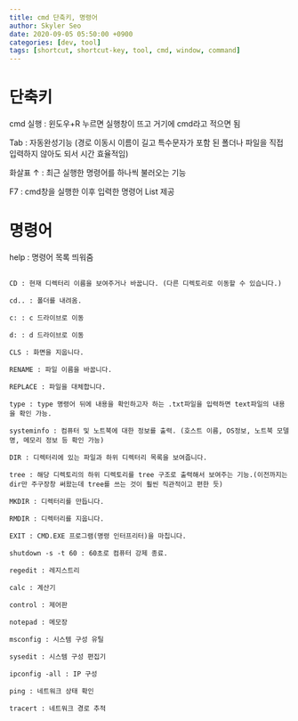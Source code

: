 ```yaml
---
title: cmd 단축키, 명령어
author: Skyler Seo
date: 2020-09-05 05:50:00 +0900
categories: [dev, tool]
tags: [shortcut, shortcut-key, tool, cmd, window, command]
---
```


# 단축키

cmd 실행 : 윈도우+R 누르면 실행창이 뜨고 거기에 cmd라고 적으면 됨

Tab : 자동완성기능 (경로 이동시 이름이 길고 특수문자가 포함 된 폴더나 파일을 직접입력하지 않아도 되서 시간 효율적임)

화살표 ↑ : 최근 실행한 명령어를 하나씩 불러오는 기능

F7 : cmd창을 실행한 이후 입력한 명령어 List 제공

# 명령어

help : 명령어 목록 띄워줌

```/? : 명령어 뒤에 /? 를 붙이면 해당 기능의 설명이 나옴

CD : 현재 디렉터리 이름을 보여주거나 바꿉니다. (다른 디렉토리로 이동할 수 있습니다.)

cd.. : 폴더를 내려옴.

c: : c 드라이브로 이동

d: : d 드라이브로 이동

CLS : 화면을 지웁니다.

RENAME : 파일 이름을 바꿉니다.

REPLACE : 파일을 대체합니다.

type : type 명령어 뒤에 내용을 확인하고자 하는 .txt파일을 입력하면 text파일의 내용을 확인 가능.

systeminfo : 컴퓨터 및 노트북에 대한 정보를 출력. (호스트 이름, OS정보, 노트북 모델명, 메모리 정보 등 확인 가능)

DIR : 디렉터리에 있는 파일과 하위 디렉터리 목록을 보여줍니다.

tree : 해당 디렉토리의 하위 디렉토리를 tree 구조로 출력해서 보여주는 기능.(이전까지는 dir만 주구장창 써왔는데 tree를 쓰는 것이 훨씬 직관적이고 편한 듯)

MKDIR : 디렉터리를 만듭니다.

RMDIR : 디렉터리를 지웁니다.

EXIT : CMD.EXE 프로그램(명령 인터프리터)을 마칩니다.

shutdown -s -t 60 : 60초로 컴퓨터 강제 종료.

regedit : 레지스트리

calc : 계산기

control : 제어판

notepad : 메모장

msconfig : 시스템 구성 유틸

sysedit : 시스템 구성 편집기

ipconfig -all : IP 구성

ping : 네트워크 상태 확인

tracert : 네트워크 경로 추적
```
